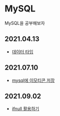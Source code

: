 # MySQL
MySQL을 공부해보자

## 2021.04.13
- [데이터 타입](datatype.md)

## 2021.07.10
- [mysql에 이모티콘 저장](encoding.md)

## 2021.09.02
- [ifnull 활용하기](ifnull.md)